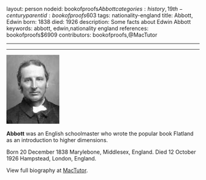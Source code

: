 layout: person
nodeid: bookofproofs$Abbott
categories: history,19th-century
parentid: bookofproofs$603
tags: nationality-england
title: Abbott, Edwin
born: 1838
died: 1926
description: Some facts about Edwin Abbott
keywords: abbott, edwin,nationality england
references: bookofproofs$6909
contributors: bookofproofs,@MacTutor

---


---

![Abbott.jpg](https://github.com/bookofproofs/bookofproofs.github.io/blob/main/_sources/_assets/images/portraits/Abbott.jpg?raw=true)

**Abbott** was an English schoolmaster who wrote the popular book Flatland as an introduction to higher dimensions.

Born 20 December 1838 Marylebone, Middlesex, England. Died 12 October 1926 Hampstead, London, England.


View full biography at [MacTutor](https://mathshistory.st-andrews.ac.uk/Biographies/Abbott/).